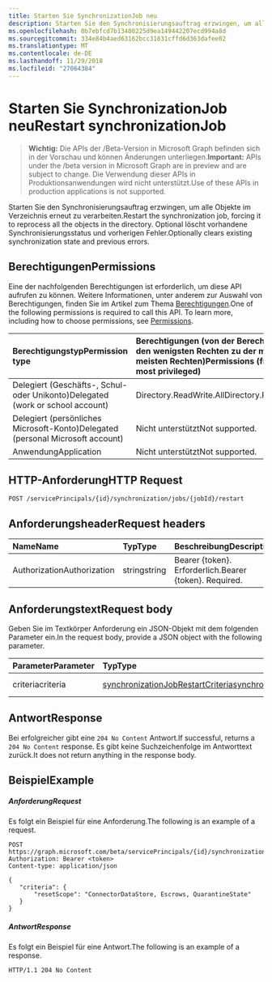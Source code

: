 ```yaml
---
title: Starten Sie SynchronizationJob neu
description: Starten Sie den Synchronisierungsauftrag erzwingen, um alle Objekte im Verzeichnis erneut zu verarbeiten. Optional löscht vorhandene Synchronisierungsstatus und vorherigen Fehler.
ms.openlocfilehash: 0b7ebfcd7b13400225d9ea149442207ecd994a8d
ms.sourcegitcommit: 334e84b4aed63162bcc31831cffd6d363dafee02
ms.translationtype: MT
ms.contentlocale: de-DE
ms.lasthandoff: 11/29/2018
ms.locfileid: "27064384"
---
```

# <a name="restart-synchronizationjob"></a><span data-ttu-id="370f7-104">Starten Sie SynchronizationJob neu</span><span class="sxs-lookup"><span data-stu-id="370f7-104">Restart synchronizationJob</span></span>

> <span data-ttu-id="370f7-105">**Wichtig:** Die APIs der /Beta-Version in Microsoft Graph befinden sich in der Vorschau und können Änderungen unterliegen.</span><span class="sxs-lookup"><span data-stu-id="370f7-105">**Important:** APIs under the /beta version in Microsoft Graph are in preview and are subject to change.</span></span> <span data-ttu-id="370f7-106">Die Verwendung dieser APIs in Produktionsanwendungen wird nicht unterstützt.</span><span class="sxs-lookup"><span data-stu-id="370f7-106">Use of these APIs in production applications is not supported.</span></span>

<span data-ttu-id="370f7-107">Starten Sie den Synchronisierungsauftrag erzwingen, um alle Objekte im Verzeichnis erneut zu verarbeiten.</span><span class="sxs-lookup"><span data-stu-id="370f7-107">Restart the synchronization job, forcing it to reprocess all the objects in the directory.</span></span> <span data-ttu-id="370f7-108">Optional löscht vorhandene Synchronisierungsstatus und vorherigen Fehler.</span><span class="sxs-lookup"><span data-stu-id="370f7-108">Optionally clears existing synchronization state and previous errors.</span></span>

## <a name="permissions"></a><span data-ttu-id="370f7-109">Berechtigungen</span><span class="sxs-lookup"><span data-stu-id="370f7-109">Permissions</span></span>
<span data-ttu-id="370f7-p104">Eine der nachfolgenden Berechtigungen ist erforderlich, um diese API aufrufen zu können. Weitere Informationen, unter anderem zur Auswahl von Berechtigungen, finden Sie im Artikel zum Thema [Berechtigungen](/graph/permissions-reference).</span><span class="sxs-lookup"><span data-stu-id="370f7-p104">One of the following permissions is required to call this API. To learn more, including how to choose permissions, see [Permissions](/graph/permissions-reference).</span></span>

|<span data-ttu-id="370f7-112">Berechtigungstyp</span><span class="sxs-lookup"><span data-stu-id="370f7-112">Permission type</span></span>                        | <span data-ttu-id="370f7-113">Berechtigungen (von der Berechtigung mit den wenigsten Rechten zu der mit den meisten Rechten)</span><span class="sxs-lookup"><span data-stu-id="370f7-113">Permissions (from least to most privileged)</span></span>              |
|:--------------------------------------|:---------------------------------------------------------|
|<span data-ttu-id="370f7-114">Delegiert (Geschäfts-, Schul- oder Unikonto)</span><span class="sxs-lookup"><span data-stu-id="370f7-114">Delegated (work or school account)</span></span>     |<span data-ttu-id="370f7-115">Directory.ReadWrite.All</span><span class="sxs-lookup"><span data-stu-id="370f7-115">Directory.ReadWrite.All</span></span>  |
|<span data-ttu-id="370f7-116">Delegiert (persönliches Microsoft-Konto)</span><span class="sxs-lookup"><span data-stu-id="370f7-116">Delegated (personal Microsoft account)</span></span> |<span data-ttu-id="370f7-117">Nicht unterstützt</span><span class="sxs-lookup"><span data-stu-id="370f7-117">Not supported.</span></span> |
|<span data-ttu-id="370f7-118">Anwendung</span><span class="sxs-lookup"><span data-stu-id="370f7-118">Application</span></span>                            |<span data-ttu-id="370f7-119">Nicht unterstützt</span><span class="sxs-lookup"><span data-stu-id="370f7-119">Not supported.</span></span>  | 

## <a name="http-request"></a><span data-ttu-id="370f7-120">HTTP-Anforderung</span><span class="sxs-lookup"><span data-stu-id="370f7-120">HTTP Request</span></span>
<!-- { "blockType": "ignored" } -->
```http
POST /servicePrincipals/{id}/synchronization/jobs/{jobId}/restart
```

## <a name="request-headers"></a><span data-ttu-id="370f7-121">Anforderungsheader</span><span class="sxs-lookup"><span data-stu-id="370f7-121">Request headers</span></span>

| <span data-ttu-id="370f7-122">Name</span><span class="sxs-lookup"><span data-stu-id="370f7-122">Name</span></span>           | <span data-ttu-id="370f7-123">Typ</span><span class="sxs-lookup"><span data-stu-id="370f7-123">Type</span></span>    | <span data-ttu-id="370f7-124">Beschreibung</span><span class="sxs-lookup"><span data-stu-id="370f7-124">Description</span></span>|
|:---------------|:--------|:-----------|
| <span data-ttu-id="370f7-125">Authorization</span><span class="sxs-lookup"><span data-stu-id="370f7-125">Authorization</span></span>  | <span data-ttu-id="370f7-126">string</span><span class="sxs-lookup"><span data-stu-id="370f7-126">string</span></span>  | <span data-ttu-id="370f7-p105">Bearer {token}. Erforderlich.</span><span class="sxs-lookup"><span data-stu-id="370f7-p105">Bearer {token}. Required.</span></span> |

## <a name="request-body"></a><span data-ttu-id="370f7-129">Anforderungstext</span><span class="sxs-lookup"><span data-stu-id="370f7-129">Request body</span></span>

<span data-ttu-id="370f7-130">Geben Sie im Textkörper Anforderung ein JSON-Objekt mit dem folgenden Parameter ein.</span><span class="sxs-lookup"><span data-stu-id="370f7-130">In the request body, provide a JSON object with the following parameter.</span></span>

| <span data-ttu-id="370f7-131">Parameter</span><span class="sxs-lookup"><span data-stu-id="370f7-131">Parameter</span></span>     | <span data-ttu-id="370f7-132">Typ</span><span class="sxs-lookup"><span data-stu-id="370f7-132">Type</span></span>      | <span data-ttu-id="370f7-133">Beschreibung</span><span class="sxs-lookup"><span data-stu-id="370f7-133">Description</span></span>    |
|:--------------|:----------|:---------------|
|<span data-ttu-id="370f7-134">criteria</span><span class="sxs-lookup"><span data-stu-id="370f7-134">criteria</span></span>       |[<span data-ttu-id="370f7-135">synchronizationJobRestartCriteria</span><span class="sxs-lookup"><span data-stu-id="370f7-135">synchronizationJobRestartCriteria</span></span>](../resources/synchronization-synchronizationjobrestartcriteria.md) |<span data-ttu-id="370f7-136">Starten Sie Kriterien</span><span class="sxs-lookup"><span data-stu-id="370f7-136">Restart criteria</span></span>|

## <a name="response"></a><span data-ttu-id="370f7-137">Antwort</span><span class="sxs-lookup"><span data-stu-id="370f7-137">Response</span></span>

<span data-ttu-id="370f7-138">Bei erfolgreicher gibt eine `204 No Content` Antwort.</span><span class="sxs-lookup"><span data-stu-id="370f7-138">If successful, returns a `204 No Content` response.</span></span> <span data-ttu-id="370f7-139">Es gibt keine Suchzeichenfolge im Antworttext zurück.</span><span class="sxs-lookup"><span data-stu-id="370f7-139">It does not return anything in the response body.</span></span>

## <a name="example"></a><span data-ttu-id="370f7-140">Beispiel</span><span class="sxs-lookup"><span data-stu-id="370f7-140">Example</span></span>

##### <a name="request"></a><span data-ttu-id="370f7-141">Anforderung</span><span class="sxs-lookup"><span data-stu-id="370f7-141">Request</span></span>
<span data-ttu-id="370f7-142">Es folgt ein Beispiel für eine Anforderung.</span><span class="sxs-lookup"><span data-stu-id="370f7-142">The following is an example of a request.</span></span>
<!-- {
  "blockType": "request",
  "name": "synchronizationjob_restart"
}-->
```http
POST https://graph.microsoft.com/beta/servicePrincipals/{id}/synchronization/jobs/{jobId}/restart
Authorization: Bearer <token>
Content-type: application/json

{
   "criteria": {
       "resetScope": "ConnectorDataStore, Escrows, QuarantineState"
   }
}
```

##### <a name="response"></a><span data-ttu-id="370f7-143">Antwort</span><span class="sxs-lookup"><span data-stu-id="370f7-143">Response</span></span>
<span data-ttu-id="370f7-144">Es folgt ein Beispiel für eine Antwort.</span><span class="sxs-lookup"><span data-stu-id="370f7-144">The following is an example of a response.</span></span>

<!-- {
  "blockType": "response",
  "truncated": true,
  "@odata.type": "microsoft.graph.None"
} -->
```http
HTTP/1.1 204 No Content
```

<!-- uuid: 8fcb5dbc-d5aa-4681-8e31-b001d5168d79
2015-10-25 14:57:30 UTC -->
<!-- {
  "type": "#page.annotation",
  "description": "synchronizationJob: restart",
  "keywords": "",
  "section": "documentation",
  "tocPath": ""
}-->
